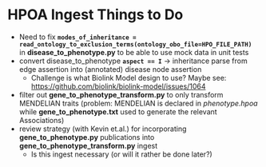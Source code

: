 # HPOA Ingest Things to Do

- Need to fix **`modes_of_inheritance = read_ontology_to_exclusion_terms(ontology_obo_file=HPO_FILE_PATH)`** in **disease_to_phenotype.py** to be able to use mock data in unit tests
- convert disease_to_phenotype **`aspect == I`** -> inheritance parse from edge assertion into (annotated) disease node assertion 
    - Challenge is what Biolink Model design to use? Maybe see: https://github.com/biolink/biolink-model/issues/1064
- filter out **gene_to_phenotype_transform.py** to only transform MENDELIAN traits (problem: MENDELIAN is declared in _phenotype.hpoa_ while **gene_to_phenotype.txt** used to generate the relevant Associations)
- review strategy (with Kevin et.al.) for incorporating **gene_to_phenotype.py** publications into **gene_to_phenotype_transform.py** ingest
    - Is this ingest necessary (or will it rather be done later?)